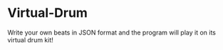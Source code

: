 # Virtual-Drum
Write your own beats in JSON format and the program will play it on its virtual drum kit!
